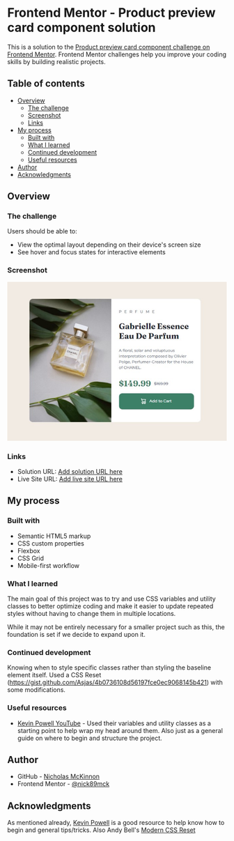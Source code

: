 # Frontend Mentor - Product preview card component solution

This is a solution to the [Product preview card component challenge on Frontend Mentor](https://www.frontendmentor.io/challenges/product-preview-card-component-GO7UmttRfa). Frontend Mentor challenges help you improve your coding skills by building realistic projects. 

## Table of contents

- [Overview](#overview)
  - [The challenge](#the-challenge)
  - [Screenshot](#screenshot)
  - [Links](#links)
- [My process](#my-process)
  - [Built with](#built-with)
  - [What I learned](#what-i-learned)
  - [Continued development](#continued-development)
  - [Useful resources](#useful-resources)
- [Author](#author)
- [Acknowledgments](#acknowledgments)

## Overview

### The challenge

Users should be able to:

- View the optimal layout depending on their device's screen size
- See hover and focus states for interactive elements

### Screenshot

![](./images/screenshot-product-card-final.jpg)

### Links

- Solution URL: [Add solution URL here](https://your-solution-url.com)
- Live Site URL: [Add live site URL here](https://your-live-site-url.com)

## My process

### Built with

- Semantic HTML5 markup
- CSS custom properties
- Flexbox
- CSS Grid
- Mobile-first workflow

### What I learned

The main goal of this project was to try and use CSS variables and utility classes to better optimize coding and make it easier to update repeated styles without having to change them in multiple locations.

While it may not be entirely necessary for a smaller project such as this, the foundation is set if we decide to expand upon it.

### Continued development

Knowing when to style specific classes rather than styling the baseline element itself. Used a CSS Reset (https://gist.github.com/Asjas/4b0736108d56197fce0ec9068145b421) with some modifications. 

### Useful resources

- [Kevin Powell YouTube](https://www.youtube.com/kepowob) - Used their variables and utility classes as a starting point to help wrap my head around them. Also just as a general guide on where to begin and structure the project.

## Author

- GitHub - [Nicholas McKinnon](https://github.com/nick89mck)
- Frontend Mentor - [@nick89mck](https://www.frontendmentor.io/profile/nick89mck)

## Acknowledgments

As mentioned already, [Kevin Powell](https://www.youtube.com/kepowob) is a good resource to help know how to begin and general tips/tricks. Also Andy Bell's [Modern CSS Reset](https://gist.github.com/Asjas/4b0736108d56197fce0ec9068145b421)

